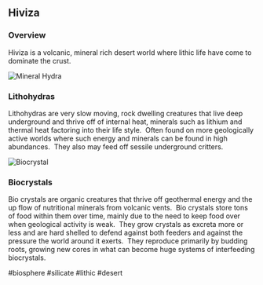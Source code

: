 ## Hiviza

### Overview

Hiviza is a volcanic, mineral rich desert world where lithic life have come to dominate the crust.

![Mineral Hydra](/Stellar_Abyss_Setting_Bible/Photo_Directory/LithHydra.png "Mineral Hydra")

### Lithohydras

Lithohydras are very slow moving, rock dwelling creatures that live deep underground and thrive off of internal heat, minerals such as lithium and thermal heat factoring into their life style.  Often found on more geologically active worlds where such energy and minerals can be found in high abundances.  They also may feed off sessile underground critters.

![Biocrystal](/Stellar_Abyss_Setting_Bible/Photo_Directory/BioCrystal.png "Biocrystal")


### Biocrystals

Bio crystals are organic creatures that thrive off geothermal energy and the up flow of nutritional minerals from volcanic vents.  Bio crystals store tons of food within them over time, mainly due to the need to keep food over when geological activity is weak.  They grow crystals as excreta more or less and are hard shelled to defend against both feeders and against the pressure the world around it exerts.  They reproduce primarily by budding roots, growing new cores in what can become huge systems of interfeeding biocrystals.

#biosphere 
#silicate 
#lithic 
#desert 
